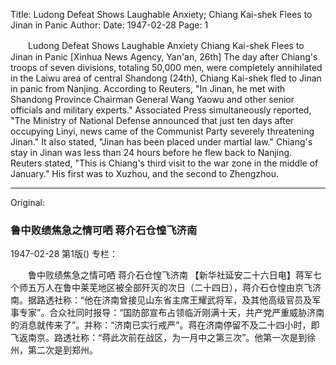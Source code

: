 Title: Ludong Defeat Shows Laughable Anxiety; Chiang Kai-shek Flees to Jinan in Panic
Author:
Date: 1947-02-28
Page: 1

　　Ludong Defeat Shows Laughable Anxiety
    Chiang Kai-shek Flees to Jinan in Panic
    [Xinhua News Agency, Yan'an, 26th] The day after Chiang's troops of seven divisions, totaling 50,000 men, were completely annihilated in the Laiwu area of central Shandong (24th), Chiang Kai-shek fled to Jinan in panic from Nanjing. According to Reuters, "In Jinan, he met with Shandong Province Chairman General Wang Yaowu and other senior officials and military experts." Associated Press simultaneously reported, "The Ministry of National Defense announced that just ten days after occupying Linyi, news came of the Communist Party severely threatening Jinan." It also stated, "Jinan has been placed under martial law." Chiang's stay in Jinan was less than 24 hours before he flew back to Nanjing. Reuters stated, "This is Chiang's third visit to the war zone in the middle of January." His first was to Xuzhou, and the second to Zhengzhou.



<hr /> 

Original: 


### 鲁中败绩焦急之情可哂  蒋介石仓惶飞济南

1947-02-28
第1版()
专栏：

　　鲁中败绩焦急之情可哂
    蒋介石仓惶飞济南
    【新华社延安二十六日电】蒋军七个师五万人在鲁中莱芜地区被全部歼灭的次日（二十四日），蒋介石仓惶由京飞济南。据路透社称：“他在济南曾接见山东省主席王耀武将军，及其他高级官员及军事专家”。合众社同时报导：“国防部宣布占领临沂刚满十天，共产党严重威胁济南的消息就传来了”。并称：“济南已实行戒严”。蒋在济南停留不及二十四小时，即飞返南京。路透社称：“蒋此次前在战区，为一月中之第三次”。他第一次是到徐州，第二次是到郑州。
